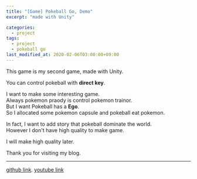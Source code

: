 ```yaml
---
title: "[Game] Pokeball Go, Demo"
excerpt: "made with Unity"

categories:
  - project
tags:
  - project
  - pokeball go
last_modified_at: 2020-02-06T03:00:00+09:00
---
```


This game is my second game, made with Unity.  

You can control pokeball with **direct key**.  

I want to make some interesting game.  
Always pokemon praody is control pokemon trainor.  
But I want Pokeball has a **Ego**.  
So I allocated some pokemon capsule and pokeball eat pokemon.  

In fact, I want to add story that pokeball dominate the world.  
However I don't have high quality to make game.  

I will make high quality later.  

Thank you for visiting my blog.  

* * *  

[github link](https://github.com/eliotjang/Pokeball-Go/). 
[youtube link](https://youtu.be/GuVuJhj3ATE)
